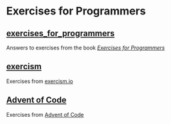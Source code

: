 # Exercises for Programmers

## [exercises_for_programmers](./exercises_for_programmers)

Answers to exercises from the book [*Exercises for Programmers*](https://pragprog.com/book/bhwb/exercises-for-programmers)


## [exercism](./exercism)

Exercises from [exercism.io](https://exercism.io)

## [Advent of Code](./advent_of_code)

Exercises from [Advent of Code](https://adventofcode.com/)
